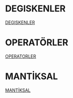 # DEGISKENLER
[DEGISKENLER](https://github.com/wolfschanze95/KONULAR/blob/main/README.md)

# OPERATÖRLER
[OPERATORLER](https://github.com/wolfschanze95/OPERAT-R-KAVRAMI)

# MANTİKSAL
[MANTİKSAL](https://github.com/wolfschanze95/MANT-KSAL)
